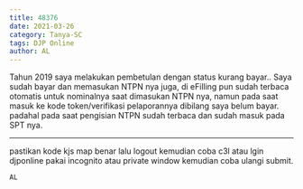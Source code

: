 ```yaml
---
title: 48376
date: 2021-03-26
category: Tanya-SC
tags: DJP Online
author: AL
---
```


Tahun 2019 saya melakukan pembetulan dengan status kurang bayar.. Saya sudah bayar dan memasukan NTPN nya juga, di eFilling pun sudah terbaca otomatis untuk nominalnya saat dimasukan NTPN nya, namun pada saat masuk ke kode token/verifikasi pelaporannya dibilang saya belum bayar. padahal pada saat pengisian NTPN sudah terbaca dan sudah masuk pada SPT nya.

---

pastikan kode kjs map benar lalu logout kemudian coba c3l atau lgin djponline pakai incognito atau private window kemudian coba ulangi submit.

`AL`
